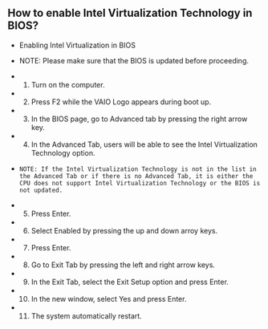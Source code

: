 
## How to enable Intel Virtualization Technology in BIOS?

* Enabling Intel Virtualization in BIOS

* NOTE: Please make sure that the BIOS is updated before proceeding.

* 1. Turn on the computer.

* 2. Press F2 while the VAIO Logo appears during boot up.

* 3. In the BIOS page, go to Advanced tab by pressing the right arrow key.

* 4. In the Advanced Tab, users will be able to see the Intel Virtualization Technology option.

*     NOTE: If the Intel Virtualization Technology is not in the list in the Advanced Tab or if there is no Advanced Tab, it is either the CPU does not support Intel Virtualization Technology or the BIOS is not updated. 

* 5. Press Enter.

* 6. Select Enabled by pressing the up and down arroy keys.

* 7. Press Enter.

* 8. Go to Exit Tab by pressing the left and right arrow keys.

* 9. In the Exit Tab, select the Exit Setup option and press Enter.

* 10. In the new window, select Yes and press Enter.

* 11. The system automatically restart.
